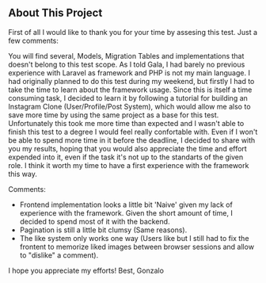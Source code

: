 ## About This Project

First of all I would like to thank you for your time by assesing this test.
Just a few comments:

You will find several, Models, Migration Tables and implementations that doesn't belong to this test scope.
As I told Gala, I had barely no previous experience with Laravel as framework and PHP is not my main language. I had originally planned to do this test during my weekend, but firstly I had  to take the time to learn about the framework usage. Since this is itself a time consuming task, I decided to learn it by following a tutorial for building an Instagram Clone (User/Profile/Post System), which would allow me also to save more time by using the same project as a base for this test.
Unfortunately this took me more time than expected and I wasn't able to finish this test to a degree I would feel really confortable with. Even if I won't be able to spend more time in it before the deadline, I decided to share with you my results, hoping that you would also appreciate the time and effort expended into it, even if the task it's not up to the standarts of the given role. I think it worth my time to have a first experience with the framework this way.

Comments:
- Frontend implementation looks a little bit 'Naive' given my lack of experience with the framework. Given the short amount of time, I decided to spend most of it with the backend.
- Pagination is still a little bit clumsy (Same reasons).
- The like system only works one way (Users like but I still had to fix the frontent to memorize liked images between browser sessions and allow to "dislike" a comment).

I hope you appreciate my efforts!
Best,
Gonzalo
